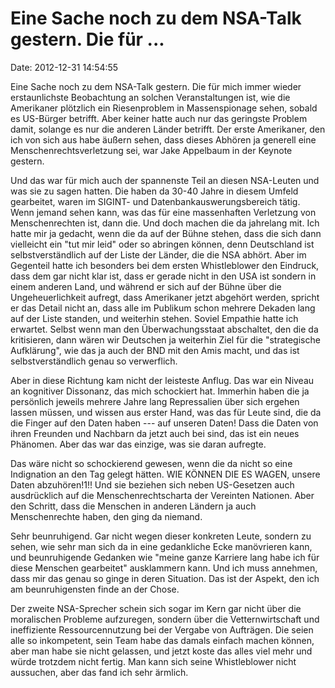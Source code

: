 Eine Sache noch zu dem NSA-Talk gestern. Die für \...
=====================================================

Date: 2012-12-31 14:54:55

Eine Sache noch zu dem NSA-Talk gestern. Die für mich immer wieder
erstaunlichste Beobachtung an solchen Veranstaltungen ist, wie die
Amerikaner plötzlich ein Riesenproblem in Massenspionage sehen, sobald
es US-Bürger betrifft. Aber keiner hatte auch nur das geringste Problem
damit, solange es nur die anderen Länder betrifft. Der erste Amerikaner,
den ich von sich aus habe äußern sehen, dass dieses Abhören ja generell
eine Menschenrechtsverletzung sei, war Jake Appelbaum in der Keynote
gestern.

Und das war für mich auch der spannenste Teil an diesen NSA-Leuten und
was sie zu sagen hatten. Die haben da 30-40 Jahre in diesem Umfeld
gearbeitet, waren im SIGINT- und Datenbankauswerungsbereich tätig. Wenn
jemand sehen kann, was das für eine massenhaften Verletzung von
Menschenrechten ist, dann die. Und doch machen die da jahrelang mit. Ich
hatte mir ja gedacht, wenn die da auf der Bühne stehen, dass die sich
dann vielleicht ein \"tut mir leid\" oder so abringen können, denn
Deutschland ist selbstverständlich auf der Liste der Länder, die die NSA
abhört. Aber im Gegenteil hatte ich besonders bei dem ersten
Whistleblower den Eindruck, dass dem gar nicht klar ist, dass er gerade
nicht in den USA ist sondern in einem anderen Land, und während er sich
auf der Bühne über die Ungeheuerlichkeit aufregt, dass Amerikaner jetzt
abgehört werden, spricht er das Detail nicht an, dass alle im Publikum
schon mehrere Dekaden lang auf der Liste standen, und weiterhin stehen.
Soviel Empathie hatte ich erwartet. Selbst wenn man den
Überwachungsstaat abschaltet, den die da kritisieren, dann wären wir
Deutschen ja weiterhin Ziel für die \"strategische Aufklärung\", wie das
ja auch der BND mit den Amis macht, und das ist selbstverständlich genau
so verwerflich.

Aber in diese Richtung kam nicht der leisteste Anflug. Das war ein
Niveau an kognitiver Dissonanz, das mich schockiert hat. Immerhin haben
die ja persönlich jeweils mehrere Jahre lang Repressalien über sich
ergehen lassen müssen, und wissen aus erster Hand, was das für Leute
sind, die da die Finger auf den Daten haben --- auf unseren Daten! Dass
die Daten von ihren Freunden und Nachbarn da jetzt auch bei sind, das
ist ein neues Phänomen. Aber das war das einzige, was sie daran
aufregte.

Das wäre nicht so schockierend gewesen, wenn die da nicht so eine
Indignation an den Tag gelegt hätten. WIE KÖNNEN DIE ES WAGEN, unsere
Daten abzuhören!1!! Und sie beziehen sich neben US-Gesetzen auch
ausdrücklich auf die Menschenrechtscharta der Vereinten Nationen. Aber
den Schritt, dass die Menschen in anderen Ländern ja auch Menschenrechte
haben, den ging da niemand.

Sehr beunruhigend. Gar nicht wegen dieser konkreten Leute, sondern zu
sehen, wie sehr man sich da in eine gedankliche Ecke manövrieren kann,
und beunruhigende Gedanken wie \"meine ganze Karriere lang habe ich für
diese Menschen gearbeitet\" ausklammern kann. Und ich muss annehmen,
dass mir das genau so ginge in deren Situation. Das ist der Aspekt, den
ich am beunruhigensten finde an der Chose.

Der zweite NSA-Sprecher schein sich sogar im Kern gar nicht über die
moralischen Probleme aufzuregen, sondern über die Vetternwirtschaft und
ineffiziente Ressourcennutzung bei der Vergabe von Aufträgen. Die seien
alle so inkompetent, sein Team habe das damals einfach machen können,
aber man habe sie nicht gelassen, und jetzt koste das alles viel mehr
und würde trotzdem nicht fertig. Man kann sich seine Whistleblower nicht
aussuchen, aber das fand ich sehr ärmlich.
